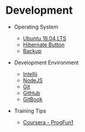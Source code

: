 # Development

- Operating System
  - [Ubuntu 18.04 LTS](os/ubuntu.md)
  - [Hibernate Button](os/hibernateButton.md)
  - [Backup](os/backup.md)
  
- Development Environment
  - [Intellij](env/intellij.md)
  - [NodeJS](env/nodejs.md)
  - [Git](env/git.md)
  - [GitHub](env/github.md)
  - [GitBook](env/gitbook.md)
  
- Training Tips
  - [Coursera - ProgFun1](training/coursera-progfun1.md)
